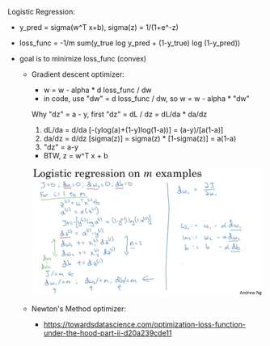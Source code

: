 Logistic Regression:
- y_pred = sigma(w^T x+b), sigma(z) = 1/(1+e^-z)
- loss_func = -1/m sum(y_true log y_pred + (1-y_true) log (1-y_pred))
- goal is to minimize loss_func (convex)

  - Gradient descent optimizer:
    - w = w - alpha * d loss_func / dw 
    - in code, use "dw" = d loss_func / dw, so w = w - alpha * "dw"
    
    Why "dz" = a - y, first "dz" = dL / dz = dL/da * da/dz
    1. dL/da = d/da [-(ylog(a)+(1-y)log(1-a))] = (a-y)/[a(1-a)]
    2. da/dz = d/dz [sigma(z)] = sigma(z) * [1-sigma(z)] = a(1-a)
    3. "dz" = a-y
    - BTW, z = w^T x + b

    ![plot](gradientDescientLogistic.png)

  - Newton's Method optimizer:
    - https://towardsdatascience.com/optimization-loss-function-under-the-hood-part-ii-d20a239cde11